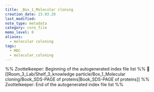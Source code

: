 ```yaml
---
title: _Box_1_Molecular cloning
creation_date: 23.03.20
last_modified: 
note_type: metadata
category: core_file
memo_level: 0
aliases:
  - molecular coloning
tags:
  - MOC
  - molecular_coloning
---
```

%% Zoottelkeeper: Beginning of the autogenerated index file list  %%
📄 [[Room_3_Lab/Shelf_3_knowledge particle/Box_1_Molecular cloning/Book_SDS-PAGE of proteins|Book_SDS-PAGE of proteins]]
%% Zoottelkeeper: End of the autogenerated index file list  %%
